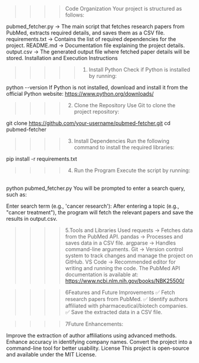 >>>>Code Organization
Your project is structured as follows:

pubmed_fetcher.py → The main script that fetches research papers from PubMed, extracts required details, and saves them as a CSV file.
requirements.txt → Contains the list of required dependencies for the project.
README.md → Documentation file explaining the project details.
output.csv → The generated output file where fetched paper details will be stored.
Installation and Execution Instructions
>>>>>1. Install Python
Check if Python is installed by running:


python --version
If Python is not installed, download and install it from the official Python website:
https://www.python.org/downloads/

>>>>2. Clone the Repository
Use Git to clone the project repository:


git clone https://github.com/your-username/pubmed-fetcher.git
cd pubmed-fetcher
>>>>3. Install Dependencies
Run the following command to install the required libraries:


pip install -r requirements.txt
>>>>4. Run the Program
Execute the script by running:

\
python pubmed_fetcher.py
You will be prompted to enter a search query, such as:


Enter search term (e.g., 'cancer research'):
After entering a topic (e.g., "cancer treatment"), the program will fetch the relevant papers and save the results in output.csv.

>>>>5.Tools and Libraries Used
requests → Fetches data from the PubMed API.
pandas → Processes and saves data in a CSV file.
argparse → Handles command-line arguments.
Git → Version control system to track changes and manage the project on GitHub.
VS Code → Recommended editor for writing and running the code.
The PubMed API documentation is available at:
https://www.ncbi.nlm.nih.gov/books/NBK25500/

>>>>6Features and Future Improvements
✅ Fetch research papers from PubMed.
✅ Identify authors affiliated with pharmaceutical/biotech companies.
✅ Save the extracted data in a CSV file.

>>>>7Future Enhancements:

Improve the extraction of author affiliations using advanced methods.
Enhance accuracy in identifying company names.
Convert the project into a command-line tool for better usability.
License
This project is open-source and available under the MIT License.
